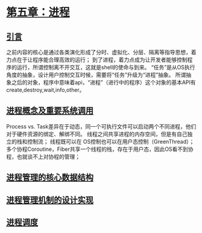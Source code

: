 # [第五章：进程](https://rcore-os.cn/rCore-Tutorial-Book-v3/chapter5/index.html)
## [引言](https://rcore-os.cn/rCore-Tutorial-Book-v3/chapter5/0intro.html)
之前内容的核心是通过各类演化形成了分时、虚拟化、分层、隔离等指导思想，着力点在于让程序能合理高效的运行；
到了进程，着力点成为让开发者能够控制程序的运行，所谓控制离不开交互，这就是shell的使命与到来。
“任务”是从OS执行角度的抽象，设计用户控制交互时候，需要将“任务”升级为“进程”抽象。
所谓抽象之后的对象，程序中意味着api，“进程”（进行中的程序）这个对象的基本API有create,destroy,wait,info,other。
## [进程概念及重要系统调用](https://rcore-os.cn/rCore-Tutorial-Book-v3/chapter5/1process.html)
Process vs. Task差异在于动态，同一个可执行文件可以启动两个不同进程，他们对于硬件资源的绑定、解绑不同。
线程之间共享进程的内存空间，但是有自己独立的栈和控制流；
线程既可以在 OS控制也可以在用户态控制（GreenThread）；
多个协程Coroutine，Fiber共享一个线程的栈，存在于用户态，因此OS看不到协程，也就谈不上对协程的管理；
## [进程管理的核心数据结构](https://rcore-os.cn/rCore-Tutorial-Book-v3/chapter5/2core-data-structures.html)
## [进程管理机制的设计实现](https://rcore-os.cn/rCore-Tutorial-Book-v3/chapter5/3implement-process-mechanism.html)
## [进程调度](https://rcore-os.cn/rCore-Tutorial-Book-v3/chapter5/4scheduling.html)

